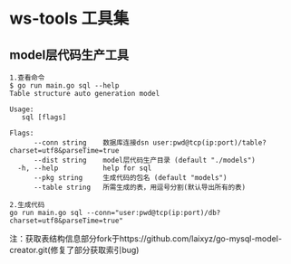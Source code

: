 # ws-tools 工具集

## model层代码生产工具
```
1.查看命令
$ go run main.go sql --help
Table structure auto generation model

Usage:
   sql [flags]

Flags:
      --conn string    数据库连接dsn user:pwd@tcp(ip:port)/table?charset=utf8&parseTime=true
      --dist string    model层代码生产目录 (default "./models")
  -h, --help           help for sql
      --pkg string     生成代码的包名 (default "models")
      --table string   所需生成的表，用逗号分割(默认导出所有的表)

2.生成代码
go run main.go sql --conn="user:pwd@tcp(ip:port)/db?charset=utf8&parseTime=true"
```

注：获取表结构信息部分fork于https://github.com/laixyz/go-mysql-model-creator.git(修复了部分获取索引bug)